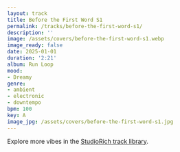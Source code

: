 ```yaml
---
layout: track
title: Before the First Word S1
permalink: /tracks/before-the-first-word-s1/
description: ''
image: /assets/covers/before-the-first-word-s1.webp
image_ready: false
date: 2025-01-01
duration: '2:21'
album: Run Loop
mood:
- Dreamy
genre:
- ambient
- electronic
- downtempo
bpm: 100
key: A
image_jpg: /assets/covers/before-the-first-word-s1.jpg
---
```


Explore more vibes in the [StudioRich track library](/tracks/).
